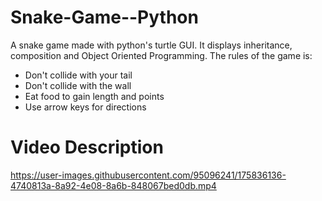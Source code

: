 # Snake-Game--Python

A snake game made with python's turtle GUI. It displays inheritance, composition and Object Oriented Programming.
The rules of the game is:
- Don't collide with your tail
- Don't collide with the wall
- Eat food to gain length and points
- Use arrow keys for directions

# Video Description



https://user-images.githubusercontent.com/95096241/175836136-4740813a-8a92-4e08-8a6b-848067bed0db.mp4

